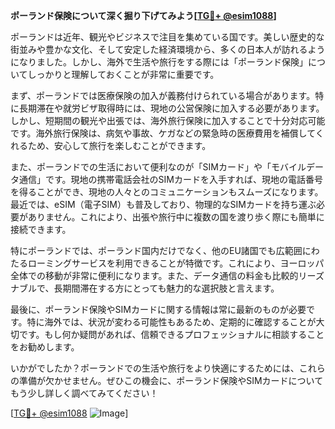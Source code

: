 **ポーランド保険について深く掘り下げてみよう[[TG💪+ @esim1088](https://t.me/s/esim1088)]**

ポーランドは近年、観光やビジネスで注目を集めている国です。美しい歴史的な街並みや豊かな文化、そして安定した経済環境から、多くの日本人が訪れるようになりました。しかし、海外で生活や旅行をする際には「ポーランド保険」についてしっかりと理解しておくことが非常に重要です。

まず、ポーランドでは医療保険の加入が義務付けられている場合があります。特に長期滞在や就労ビザ取得時には、現地の公営保険に加入する必要があります。しかし、短期間の観光や出張では、海外旅行保険に加入することで十分対応可能です。海外旅行保険は、病気や事故、ケガなどの緊急時の医療費用を補償してくれるため、安心して旅行を楽しむことができます。

また、ポーランドでの生活において便利なのが「SIMカード」や「モバイルデータ通信」です。現地の携帯電話会社のSIMカードを入手すれば、現地の電話番号を得ることができ、現地の人々とのコミュニケーションもスムーズになります。最近では、eSIM（電子SIM）も普及しており、物理的なSIMカードを持ち運ぶ必要がありません。これにより、出張や旅行中に複数の国を渡り歩く際にも簡単に接続できます。

特にポーランドでは、ポーランド国内だけでなく、他のEU諸国でも広範囲にわたるローミングサービスを利用できることが特徴です。これにより、ヨーロッパ全体での移動が非常に便利になります。また、データ通信の料金も比較的リーズナブルで、長期間滞在する方にとっても魅力的な選択肢と言えます。

最後に、ポーランド保険やSIMカードに関する情報は常に最新のものが必要です。特に海外では、状況が変わる可能性もあるため、定期的に確認することが大切です。もし何か疑問があれば、信頼できるプロフェッショナルに相談することをお勧めします。

いかがでしたか？ポーランドでの生活や旅行をより快適にするためには、これらの準備が欠かせません。ぜひこの機会に、ポーランド保険やSIMカードについてもう少し詳しく調べてみてください！

[[TG💪+ @esim1088](https://t.me/s/esim1088) ![Image](https://i.postimg.cc/Y0z9fWf4/image.png)]